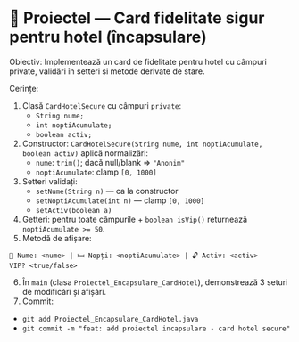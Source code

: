 # 🧱 Proiectel — Card fidelitate sigur pentru hotel (încapsulare)

Obiectiv: Implementează un card de fidelitate pentru hotel cu câmpuri private, validări în setteri și metode derivate de stare.

Cerințe:

1. Clasă `CardHotelSecure` cu câmpuri `private`:
   - `String nume;`
   - `int noptiAcumulate;`
   - `boolean activ;`
2. Constructor: `CardHotelSecure(String nume, int noptiAcumulate, boolean activ)` aplică normalizări:
   - `nume`: `trim()`; dacă null/blank => `"Anonim"`
   - `noptiAcumulate`: clamp `[0, 1000]`
3. Setteri validați:
   - `setNume(String n)` — ca la constructor
   - `setNoptiAcumulate(int n)` — clamp `[0, 1000]`
   - `setActiv(boolean a)`
4. Getteri: pentru toate câmpurile + `boolean isVip()` returnează `noptiAcumulate >= 50`.
5. Metodă de afișare:

```
👤 Nume: <nume> | 🛏️ Nopți: <noptiAcumulate> | 🔓 Activ: <activ>
VIP? <true/false>
```

6. În `main` (clasa `Proiectel_Encapsulare_CardHotel`), demonstrează 3 seturi de modificări și afișări.
7. Commit:

- `git add Proiectel_Encapsulare_CardHotel.java`
- `git commit -m "feat: add proiectel incapsulare - card hotel secure"`
